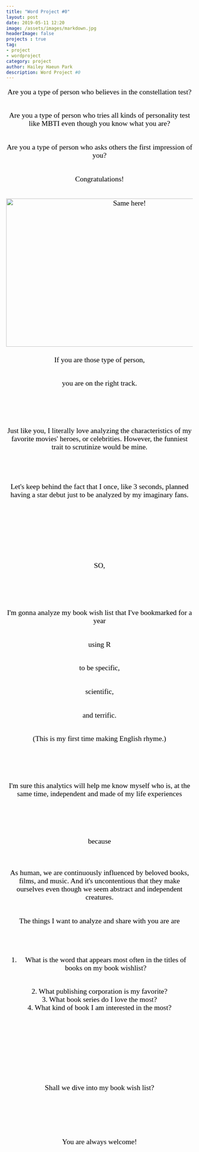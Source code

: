```yaml
---
title: "Word Project #0"
layout: post
date: 2019-05-11 12:20
image: /assets/images/markdown.jpg
headerImage: false
projects : true
tag:
- project
- wordproject
category: project
author: Hailey Haeun Park
description: Word Project #0
---
```


<html>
<div style="text-align:center;
  font-family:Times new roman;
  font-size:140%;
  color:black">
  
Are you a type of person who believes in the constellation test? <br><br>


Are you a type of person who tries all kinds of personality test like MBTI even though you know what you are?<br><br>


Are you a type of person who asks others the first impression of you?<br><br>

Congratulations!<br><br>

​<img src="samehere.jpeg"
     alt="Same here!"
     height="400px"
     width="650px">

If you are those type of person, <br><br>

you are on the right track.<br><br><br>

​

Just like you, I literally love analyzing the characteristics of my favorite movies' heroes, or celebrities. However, the funniest trait to scrutinize would be mine.
<br><br><br>
​

Let's keep behind the fact that I once, like 3 seconds, planned having a star debut just to be analyzed by my imaginary fans.

​<br><br><br><br>

​

SO,

​<br><br><br>

I'm gonna analyze my book wish list that I've bookmarked for a year <br><br>

using R <br><br>

to be specific,<br><br>

scientific,<br><br>

and terrific.<br><br>

(This is my first time making English rhyme.)<br><br><br>

​

I'm sure this analytics will help me know myself who is, at the same time, independent and made of my life experiences<br><br><br>

​

because<br><br><br>



As human, we are continuously influenced by beloved books, films, and music. And it's uncontentious that they make ourselves even though we seem abstract and independent creatures.  <br><br>


The things I want to analyze and share with you are are<br><br>

​

1. What is the word that appears most often in the titles of books on my book wishlist?
<br>
2. What publishing corporation is my favorite?
<br>
3. What book series do I love the most?
<br>
4. What kind of book I am interested in the most?
<br><br><br><br>
​

​
​
<br><br>
​

Shall we dive into my book wish list?

​<br><br>

​

You are always welcome!<br>

​</div>

</html>
